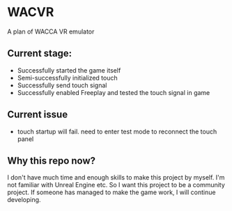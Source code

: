 # WACVR
A plan of WACCA VR emulator

## Current stage:
- Successfully started the game itself
- Semi-successfully initialized touch
- Successfully send touch signal
- Successfully enabled Freeplay and tested the touch signal in game

## Current issue
- touch startup will fail. need to enter test mode to reconnect the touch panel

## Why this repo now?
I don't have much time and enough skills to make this project by myself. I'm not familiar with Unreal Engine etc. So I want this project to be a community project. If someone has managed to make the game work, I will continue developing.
